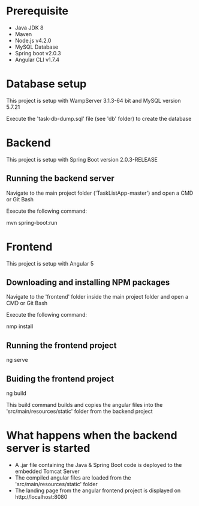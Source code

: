 # Prerequisite

- Java JDK 8
- Maven
- Node.js v4.2.0
- MySQL Database
- Spring boot v2.0.3
- Angular CLI v1.7.4


# Database setup

This project is setup with WampServer 3.1.3-64 bit and MySQL version 5.7.21

Execute the 'task-db-dump.sql' file (see 'db' folder) to create the database


# Backend

This project is setup with Spring Boot version 2.0.3-RELEASE

## Running the backend server

Navigate to the main project folder ('TaskListApp-master') and open a CMD or Git Bash

Execute the following command:

mvn spring-boot:run


# Frontend

This project is setup with Angular 5

## Downloading and installing NPM packages

Navigate to the 'frontend' folder inside the main project folder and open a CMD or Git Bash

Execute the following command:

nmp install

## Running the frontend project

ng serve

## Buiding the frontend project

ng build

This build command builds and copies the angular files into the 'src/main/resources/static' folder from the backend project


# What happens when the backend server is started

- A .jar file containing the Java & Spring Boot code is deployed to the embedded Tomcat Server
- The compiled angular files are loaded from the 'src/main/resources/static' folder
- The landing page from the angular frontend project is displayed on http://localhost:8080